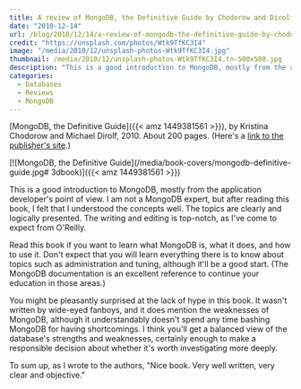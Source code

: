 ```yaml
---
title: A review of MongoDB, the Definitive Guide by Chodorow and Dirolf
date: "2010-12-14"
url: /blog/2010/12/14/a-review-of-mongodb-the-definitive-guide-by-chodorow-and-dirolf/
credit: "https://unsplash.com/photos/Wtk9TfKC3I4"
image: "/media/2010/12/unsplash-photos-Wtk9TfKC3I4.jpg"
thumbnail: /media/2010/12/unsplash-photos-Wtk9TfKC3I4.tn-500x500.jpg
description: "This is a good introduction to MongoDB, mostly from the application developer's point of view."
categories:
  - Databases
  - Reviews
  - MongoDB
---
```


[MongoDB, the Definitive Guide]({{< amz 1449381561 >}}), by Kristina Chodorow and Michael Dirolf, 2010. About 200 pages. (Here's a [link to the publisher's site](http://oreilly.com/catalog/0636920001096).)

<!--more-->

[![MongoDB, the Definitive Guide](/media/book-covers/mongodb-definitive-guide.jpg# 3dbook)]({{< amz 1449381561 >}})

This is a good introduction to MongoDB, mostly from the application developer's point of view. I am not a MongoDB expert, but after reading this book, I felt that I understood the concepts well. The topics are clearly and logically presented. The writing and editing is top-notch, as I've come to expect from O'Reilly.

Read this book if you want to learn what MongoDB is, what it does, and how to use it. Don't expect that you will learn everything there is to know about topics such as administration and tuning, although it'll be a good start. (The MongoDB documentation is an excellent reference to continue your education in those areas.)

You might be pleasantly surprised at the lack of hype in this book. It wasn't written by wide-eyed fanboys, and it does mention the weaknesses of MongoDB, although it understandably doesn't spend any time bashing MongoDB for having shortcomings. I think you'll get a balanced view of the database's strengths and weaknesses, certainly enough to make a responsible decision about whether it's worth investigating more deeply.

To sum up, as I wrote to the authors, "Nice book. Very well written, very clear and objective."


